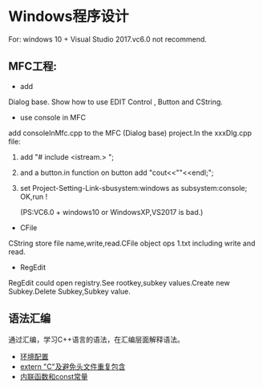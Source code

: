 #  Windows程序设计


For: windows 10 + Visual Studio 2017.vc6.0 not recommend. 


## MFC工程:

* add 

Dialog base. Show how to use EDIT Control , Button and CString.
 
* use console in MFC 

add consoleInMfc.cpp to the MFC (Dialog base) project.In the xxxDlg.cpp file:    
1. add "# include <istream.> ";   
2. and a button.in function on button add "cout<<""<<endl;";   
3. set Project-Setting-Link-sbusystem:windows as subsystem:console;   
OK,run !      

   (PS:VC6.0 + windows10 or WindowsXP,VS2017 is bad.)

* CFile

CString store file name,write,read.CFile object ops 1.txt including write and read.

* RegEdit

RegEdit could open registry.See rootkey,subkey values.Create new Subkey.Delete Subkey,Subkey value.  

## 语法汇编

通过汇编，学习C++语言的语法，在汇编层面解释语法。

* [环境配置](https://github.com/hanxinle/windows-dev/blob/master/Cpp_Assembly/README.md) 
* [extern "C"及避免头文件重复包含](https://github.com/hanxinle/windows-dev/blob/master/Cpp_Assembly/extern_C_and_multi_files_include.md)
* [内联函数和const常量](Cpp_Assembly/const_inline.md)